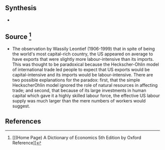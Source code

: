 ## Synthesis
- 
## Source [^1]
- The observation by Wassily Leontief (1906-1999) that in spite of being the world's most capital-rich country, the US appeared on average to have exports that were slightly more labour-intensive than its imports. This was thought to be paradoxical because the Heckscher-Ohlin model of international trade led people to expect that US exports would be capital-intensive and its imports would be labour-intensive. There are two possible explanations for the paradox: first, that the simple HeckscherOhlin model ignored the role of natural resources in affecting trade; and second, that because of its large investments in human capital which gave it a highly skilled labour force, the effective US labour supply was much larger than the mere numbers of workers would suggest.
## References

[^1]: [[(Home Page) A Dictionary of Economics 5th Edition by Oxford Reference]]